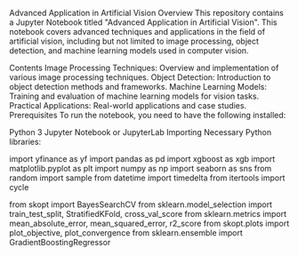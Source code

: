 Advanced Application in Artificial Vision
Overview
This repository contains a Jupyter Notebook titled "Advanced Application in Artificial Vision". This notebook covers advanced techniques and applications in the field of artificial vision, including but not limited to image processing, object detection, and machine learning models used in computer vision.

Contents
Image Processing Techniques: Overview and implementation of various image processing techniques.
Object Detection: Introduction to object detection methods and frameworks.
Machine Learning Models: Training and evaluation of machine learning models for vision tasks.
Practical Applications: Real-world applications and case studies.
Prerequisites
To run the notebook, you need to have the following installed:

Python 3
Jupyter Notebook or JupyterLab
Importing Necessary Python libraries:

import yfinance as yf
import pandas as pd
import xgboost as xgb
import matplotlib.pyplot as plt
import numpy as np
import seaborn as sns
from random import sample
from datetime import timedelta
from itertools import cycle

from skopt import BayesSearchCV
from sklearn.model_selection import train_test_split, StratifiedKFold, cross_val_score
from sklearn.metrics import mean_absolute_error, mean_squared_error, r2_score
from skopt.plots import plot_objective, plot_convergence
from sklearn.ensemble import GradientBoostingRegressor
